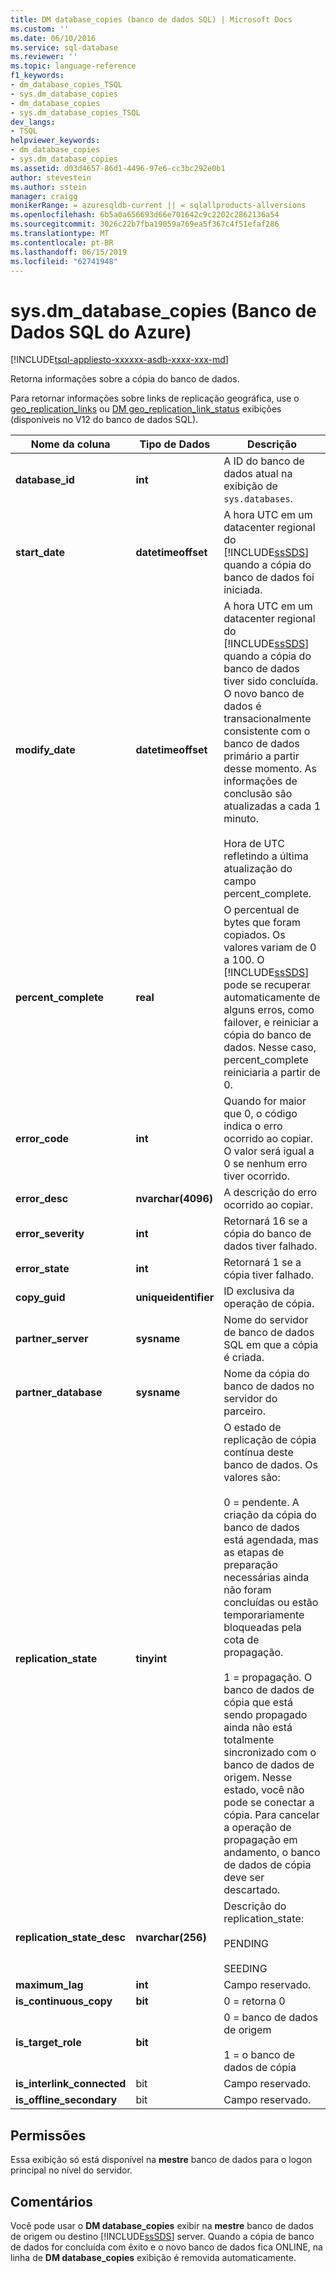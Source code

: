 ```yaml
---
title: DM database_copies (banco de dados SQL) | Microsoft Docs
ms.custom: ''
ms.date: 06/10/2016
ms.service: sql-database
ms.reviewer: ''
ms.topic: language-reference
f1_keywords:
- dm_database_copies_TSQL
- sys.dm_database_copies
- dm_database_copies
- sys.dm_database_copies_TSQL
dev_langs:
- TSQL
helpviewer_keywords:
- dm_database_copies
- sys.dm_database_copies
ms.assetid: d03d4657-86d1-4496-97e6-cc3bc292e0b1
author: stevestein
ms.author: sstein
manager: craigg
monikerRange: = azuresqldb-current || = sqlallproducts-allversions
ms.openlocfilehash: 6b5a0a656693d66e701642c9c2202c2862136a54
ms.sourcegitcommit: 3026c22b7fba19059a769ea5f367c4f51efaf286
ms.translationtype: MT
ms.contentlocale: pt-BR
ms.lasthandoff: 06/15/2019
ms.locfileid: "62741948"
---
```

# <a name="sysdmdatabasecopies-azure-sql-database"></a>sys.dm_database_copies (Banco de Dados SQL do Azure)
[!INCLUDE[tsql-appliesto-xxxxxx-asdb-xxxx-xxx-md](../../includes/tsql-appliesto-xxxxxx-asdb-xxxx-xxx-md.md)]

  Retorna informações sobre a cópia do banco de dados.  
  
Para retornar informações sobre links de replicação geográfica, use o [geo_replication_links](../../relational-databases/system-dynamic-management-views/sys-geo-replication-links-azure-sql-database.md) ou [DM geo_replication_link_status](../../relational-databases/system-dynamic-management-views/sys-dm-geo-replication-link-status-azure-sql-database.md) exibições (disponíveis no V12 do banco de dados SQL).
  
  
|Nome da coluna|Tipo de Dados|Descrição|  
|-----------------|---------------|-----------------|  
|**database_id**|**int**|A ID do banco de dados atual na exibição de `sys.databases`.|  
|**start_date**|**datetimeoffset**|A hora UTC em um datacenter regional do [!INCLUDE[ssSDS](../../includes/sssds-md.md)] quando a cópia do banco de dados foi iniciada.|  
|**modify_date**|**datetimeoffset**|A hora UTC em um datacenter regional do [!INCLUDE[ssSDS](../../includes/sssds-md.md)] quando a cópia do banco de dados tiver sido concluída. O novo banco de dados é transacionalmente consistente com o banco de dados primário a partir desse momento. As informações de conclusão são atualizadas a cada 1 minuto.<br /><br />Hora de UTC refletindo a última atualização do campo percent_complete.|  
|**percent_complete**|**real**|O percentual de bytes que foram copiados. Os valores variam de 0 a 100. O [!INCLUDE[ssSDS](../../includes/sssds-md.md)] pode se recuperar automaticamente de alguns erros, como failover, e reiniciar a cópia do banco de dados. Nesse caso, percent_complete reiniciaria a partir de 0.|  
|**error_code**|**int**|Quando for maior que 0, o código indica o erro ocorrido ao copiar. O valor será igual a 0 se nenhum erro tiver ocorrido.|  
|**error_desc**|**nvarchar(4096)**|A descrição do erro ocorrido ao copiar.|  
|**error_severity**|**int**|Retornará 16 se a cópia do banco de dados tiver falhado.|  
|**error_state**|**int**|Retornará 1 se a cópia tiver falhado.|  
|**copy_guid**|**uniqueidentifier**|ID exclusiva da operação de cópia.|  
|**partner_server**|**sysname**|Nome do servidor de banco de dados SQL em que a cópia é criada.|  
|**partner_database**|**sysname**|Nome da cópia do banco de dados no servidor do parceiro.|  
|**replication_state**|**tinyint**|O estado de replicação de cópia contínua deste banco de dados. Os valores são:<br /><br /> 0 = pendente. A criação da cópia do banco de dados está agendada, mas as etapas de preparação necessárias ainda não foram concluídas ou estão temporariamente bloqueadas pela cota de propagação.<br /><br /> 1 = propagação. O banco de dados de cópia que está sendo propagado ainda não está totalmente sincronizado com o banco de dados de origem. Nesse estado, você não pode se conectar a cópia. Para cancelar a operação de propagação em andamento, o banco de dados de cópia deve ser descartado.|  
|**replication_state_desc**|**nvarchar(256)**|Descrição do replication_state:<br /><br /> PENDING<br /><br /> SEEDING<br />|  
|**maximum_lag**|**int**|Campo reservado.|  
|**is_continuous_copy**|**bit**|0 = retorna 0|  
|**is_target_role**|**bit**|0 = banco de dados de origem<br /><br /> 1 = o banco de dados de cópia|  
|**is_interlink_connected**|bit|Campo reservado.|  
|**is_offline_secondary**|bit|Campo reservado.|  
  
## <a name="permissions"></a>Permissões  
 Essa exibição só está disponível na **mestre** banco de dados para o logon principal no nível do servidor.  
  
## <a name="remarks"></a>Comentários  
 Você pode usar o **DM database_copies** exibir na **mestre** banco de dados de origem ou destino [!INCLUDE[ssSDS](../../includes/sssds-md.md)] server. Quando a cópia de banco de dados for concluída com êxito e o novo banco de dados fica ONLINE, na linha de **DM database_copies** exibição é removida automaticamente.  
  
  
